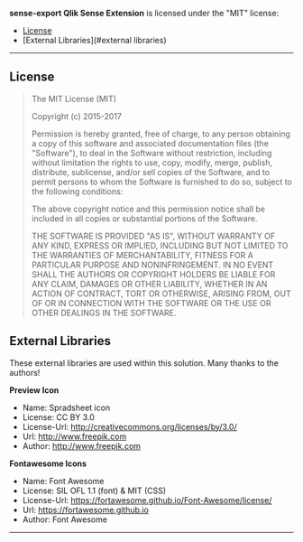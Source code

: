 **sense-export Qlik Sense Extension** is licensed under the "MIT" license:

* [License](#license)
* [External Libraries](#external libraries)

---

## License

> 
> The MIT License (MIT)
> 
> Copyright (c) 2015-2017 
> 
> Permission is hereby granted, free of charge, to any person obtaining a copy
> of this software and associated documentation files (the &#34;Software&#34;), to deal
> in the Software without restriction, including without limitation the rights
> to use, copy, modify, merge, publish, distribute, sublicense, and/or sell
> copies of the Software, and to permit persons to whom the Software is
> furnished to do so, subject to the following conditions:
> 
> The above copyright notice and this permission notice shall be included in all
> copies or substantial portions of the Software.
> 
> THE SOFTWARE IS PROVIDED &#34;AS IS&#34;, WITHOUT WARRANTY OF ANY KIND, EXPRESS OR
> IMPLIED, INCLUDING BUT NOT LIMITED TO THE WARRANTIES OF MERCHANTABILITY,
> FITNESS FOR A PARTICULAR PURPOSE AND NONINFRINGEMENT. IN NO EVENT SHALL THE
> AUTHORS OR COPYRIGHT HOLDERS BE LIABLE FOR ANY CLAIM, DAMAGES OR OTHER
> LIABILITY, WHETHER IN AN ACTION OF CONTRACT, TORT OR OTHERWISE, ARISING FROM,
> OUT OF OR IN CONNECTION WITH THE SOFTWARE OR THE USE OR OTHER DEALINGS IN THE
> SOFTWARE.
> 

## External Libraries

These external libraries are used within this solution. Many thanks to the authors!

**Preview Icon**
* Name: Spradsheet icon
* License: CC BY 3.0
* License-Url: http://creativecommons.org/licenses/by/3.0/
* Url: http://www.freepik.com
* Author: http://www.freepik.com

**Fontawesome Icons**
* Name: Font Awesome
* License: SIL OFL 1.1 (font) & MIT (CSS)
* License-Url: https://fortawesome.github.io/Font-Awesome/license/
* Url: https://fortawesome.github.io
* Author: Font Awesome

---
